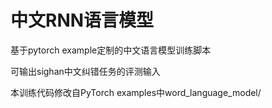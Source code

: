 # 中文RNN语言模型

基于pytorch example定制的中文语言模型训练脚本

可输出sighan中文纠错任务的评测输入

本训练代码修改自PyTorch examples中word_language_model/
